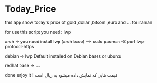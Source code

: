 # Today_Price
this app show today's price of gold ,dollar ,bitcoin ,euro and ... for iranian

for use this script you need : lwp
 

arch =>   you need install lwp (arch base) ==>   sudo pacman -S perl-lwp-protocol-https  

debian => lwp Default installed on Debian bases or ubuntu

redhat base => ....


done enjoy it !
قیمت هایی که نمایش داده میشود به ریال است 
